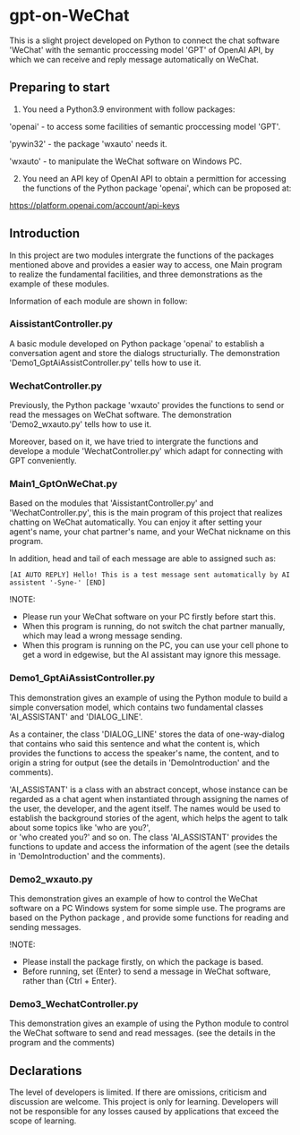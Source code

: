 # gpt-on-WeChat
This is a slight project developed on Python to connect the chat software 'WeChat' with the semantic proccessing model 'GPT' of OpenAI API, by which we can receive and  reply message automatically on WeChat.

## Preparing to start
1. You need a Python3.9 environment with follow packages:

  'openai'    - to access some facilities of semantic proccessing model 'GPT'.
  
  'pywin32'   - the package 'wxauto' needs it.
  
  'wxauto'    - to manipulate the WeChat software on Windows PC.

2. You need an API key of OpenAI API to obtain a permittion for accessing the functions of the Python package 'openai', which can be proposed at:

  https://platform.openai.com/account/api-keys

## Introduction

In this project are two modules intergrate the functions of the packages mentioned above and provides a easier way to access, one Main program to realize the fundamental facilities, and three demonstrations as the example of these modules.

Information of each module are shown in follow:

### AissistantController.py

A basic module developed on Python package 'openai' to establish a conversation agent and store the dialogs structurially.
The demonstration 'Demo1_GptAiAssistController.py' tells how to use it.

### WechatController.py

Previously, the Python package 'wxauto' provides the functions to send or read the messages on WeChat software. 
The demonstration 'Demo2_wxauto.py' tells how to use it.

Moreover, based on it, we have tried to intergrate the functions and develope a module 'WechatController.py' which adapt for connecting with GPT conveniently.

### Main1_GptOnWeChat.py

Based on the modules that 'AissistantController.py' and 'WechatController.py', this is the main program of this project that realizes chatting on WeChat automatically.
You can enjoy it after setting your agent's name, your chat partner's name, and your WeChat nickname on this program.

In addition, head and tail of each message are able to assigned such as:

    [AI AUTO REPLY] Hello! This is a test message sent automatically by AI assistent '-Syne-' [END]

!NOTE:  
   *  Please run your WeChat software on your PC firstly before start this.
   *  When this program is running, do not switch the chat partner manually, which may lead a wrong message sending.
   *  When this program is running on the PC, you can use your cell phone to get a word in edgewise, but the AI assistant may ignore this message.

### Demo1_GptAiAssistController.py

This demonstration gives an example of using the Python module <AiAssistantController> to build a simple conversation 
model, which contains two fundamental classes 'AI_ASSISTANT' and 'DIALOG_LINE'.

As a container, the class 'DIALOG_LINE' stores the data of one-way-dialog that contains who said this sentence and what 
the content is, which provides the functions to access the speaker's name, the content, and to origin a string for 
output (see the details in 'DemoIntroduction' and the comments).

'AI_ASSISTANT' is a class with an abstract concept, whose instance can be regarded as a chat agent when instantiated 
through assigning the names of the user, the developer, and the agent itself. The names would be used to establish the 
background stories of the agent, which helps the agent to talk about some topics like 'who are you?',  
or 'who created you?' and so on. The class 'AI_ASSISTANT' provides the functions to update and access the information
of the agent (see the details in 'DemoIntroduction' and the comments).


### Demo2_wxauto.py

This demonstration gives an example of how to control the WeChat software on a PC Windows system for some 
simple use. The programs are based on the Python package <wxauto>, and provide some functions for reading and 
sending messages.

!NOTE:  
   *  Please install the package <pywin32> firstly, on which the package <wxauto> is based.
   *  Before running, set {Enter} to send a message in WeChat software, rather than {Ctrl + Enter}.

### Demo3_WechatController.py

This demonstration gives an example of using the Python module <WechatController> to control the WeChat software to 
send and read messages. (see the details in the program and the comments) 
  
## Declarations
  
The level of developers is limited. If there are omissions, criticism and discussion are welcome.
This project is only for learning. Developers will not be responsible for any losses caused by applications that exceed the scope of learning.
  
